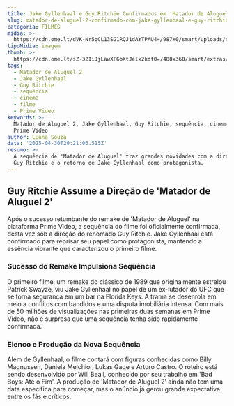 ```yaml
---
title: Jake Gyllenhaal e Guy Ritchie Confirmados em 'Matador de Aluguel 2'
slug: matador-de-aluguel-2-confirmado-com-jake-gyllenhaal-e-guy-ritchie
categoria: FILMES
midia: >-
  https://cdn.ome.lt/dVK-Nr5qCL13SG1RQJ1dAYTPAU4=/987x0/smart/uploads/conteudo/fotos/Design_sem_nome_7_jAsLYeG.jpg
tipoMidia: imagem
thumb: >-
  https://cdn.ome.lt/sZ-3ZIiJjLawXFGbXtJelx2kdf0=/480x360/smart/extras/conteudos/Design_sem_nome_7_eKcjKAr.jpg
tags:
  - Matador de Aluguel 2
  - Jake Gyllenhaal
  - Guy Ritchie
  - sequência
  - cinema
  - filme
  - Prime Video
keywords: >-
  Matador de Aluguel 2, Jake Gyllenhaal, Guy Ritchie, sequência, cinema, filme,
  Prime Video
author: Luana Souza
data: '2025-04-30T20:21:06.515Z'
resumo: >-
  A sequência de 'Matador de Aluguel' traz grandes novidades com a direção de
  Guy Ritchie e o retorno de Jake Gyllenhaal como protagonista.
---
```


## Guy Ritchie Assume a Direção de 'Matador de Aluguel 2'

Após o sucesso retumbante do remake de 'Matador de Aluguel' na plataforma Prime Video, a sequência do filme foi oficialmente confirmada, desta vez sob a direção do renomado Guy Ritchie. Jake Gyllenhaal está confirmado para reprisar seu papel como protagonista, mantendo a essência vibrante que caracterizou o primeiro filme.

### Sucesso do Remake Impulsiona Sequência

O primeiro filme, um remake do clássico de 1989 que originalmente estrelou Patrick Swayze, viu Jake Gyllenhaal no papel de um ex-lutador do UFC que se torna segurança em um bar na Florida Keys. A trama se desenrola em meio a conflitos com bandidos e uma disputa imobiliária intensa. Com mais de 50 milhões de visualizações nas primeiras duas semanas em Prime Video, não é surpresa que uma sequência tenha sido rapidamente confirmada.

### Elenco e Produção da Nova Sequência

Além de Gyllenhaal, o filme contará com figuras conhecidas como Billy Magnussen, Daniela Melchior, Lukas Gage e Arturo Castro. O roteiro está sendo desenvolvido por Will Beall, conhecido por seu trabalho em 'Bad Boys: Até o Fim'. A produção de 'Matador de Aluguel 2' ainda não tem uma data específica para começar, mas o anúncio já gerou grande expectativa entre os fãs e críticos.
